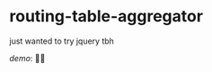 # routing-table-aggregator

just wanted to try jquery tbh

*demo*: <a href="https://friendly-bubblegum-df6578.netlify.app/"></a> 🚧🚧
